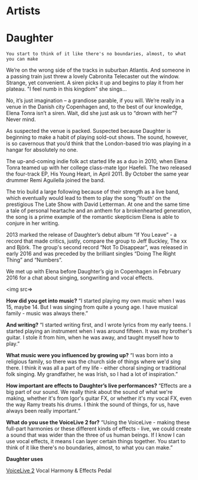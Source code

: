 # Artists
# Daughter 

```
You start to think of it like there's no boundaries, almost, to what you can make
```

We’re on the wrong side of the tracks in suburban Atlantis. And someone in a passing train just threw a lovely Cabronita Telecaster out the window. Strange, yet convenient. A siren picks it up and begins to play it from her plateau. "I feel numb in this kingdom" she sings…

No, it’s just imagination – a grandiose parable, if you will. We’re really in a venue in the Danish city Copenhagen and, to the best of our knowledge, Elena Tonra isn’t a siren. Wait, did she just ask us to “drown with her”? Never mind.

As suspected the venue is packed. Suspected because Daughter is beginning to make a habit of playing sold-out shows. The sound, however, is so cavernous that you’d think that the London-based trio was playing in a hangar for absolutely no one.

The up-and-coming indie folk act started life as a duo in 2010, when Elena Tonra teamed up with her college class-mate Igor Haefeli. The two released the four-track EP, His Young Heart, in April 2011. By October the same year drummer Remi Aguilella joined the band.

The trio build a large following because of their strength as a live band, which eventually would lead to them to play the song ‘Youth’ on the prestigious The Late Show with David Letterman. At one and the same time a tale of personal heartache and an anthem for a brokenhearted generation, the song is a prime example of the romantic skepticism Elena is able to conjure in her writing.

2013 marked the release of Daughter’s debut album “If You Leave” - a record that made critics, justly, compare the group to Jeff Buckley, The xx and Björk. The group's second record “Not To Disappear”, was released in early 2016 and was preceded by the brilliant singles “Doing The Right Thing” and “Numbers”.

We met up with Elena before Daughter’s gig in Copenhagen in February 2016 for a chat about singing, songwriting and vocal effects.

<img src=>

**How did you get into music?** “I started playing my own music when I was 15, maybe 14. But I was singing from quite a young age. I have musical family - music was always there.”

**And writing?** “I started writing first, and I wrote lyrics from my early teens. I started playing an instrument when I was around fifteen. It was my brother's guitar. I stole it from him, when he was away, and taught myself how to play.”

**What music were you influenced by growing up?** “I was born into a religious family, so there was the church side of things where we'd sing there. I think it was all a part of my life - either choral singing or traditional folk singing. My grandfather, he was Irish, so I had a lot of inspiration.”

**How important are effects to Daughter’s live performances?** “Effects are a big part of our sound. We really think about the sound of what we're making, whether it's from Igor's guitar FX, or whether it's my vocal FX, even the way Ramy treats his drums. I think the sound of things, for us, have always been really important.“

**What do you use the VoiceLive 2 for?** “Using the VoiceLive - making these full-part harmonies or these different kinds of effects - live, we could create a sound that was wider than the three of us human beings. If I know I can use vocal effects, it means I can layer certain things together. You start to think of it like there's no boundaries, almost, to what you can make.”


**Daughter uses**

[VoiceLive 2](http://web.archive.org/web/20170110102854/http://www.tc-helicon.com/en/products/voicelive-2/)
Vocal Harmony & Effects Pedal

